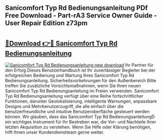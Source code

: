 ## Sanicomfort Typ Rd Bedienungsanleitung PDf Free Download - Part-rA3 Service Owner Guide - User Repair Edition z73pm

# <h2><a href="http://df3mi3.blite.top/?on=Sanicomfort+Typ+Rd+Bedienungsanleitung">🔗Download 👉🔴 Sanicomfort Typ Rd Bedienungsanleitung</a></h2>

[![Sanicomfort Typ Rd Bedienungsanleitung new download](https://i.imgur.com/lujVjoI.png)](http://df3mi3.blite.top/?on=Sanicomfort+Typ+Rd+Bedienungsanleitung)
Ihr Partner für den Erfolg Dieses Benutzerhandbuch ist Ihr zuverlässiger Begleiter bei der erfolgreichen Bedienung und Wartung Ihres Sanicomfort Typ Rd Bedienungsanleitung. Sicherheitsvorkehrungen für den Außenbereich Bitte treffen Sie zusätzliche Vorsichtsmaßnahmen, wenn Sie Ihren neuen Sanicomfort Typ Rd Bedienungsanleitung im Freien verwenden. Sanicomfort Typ Rd Bedienungsanleitung verfügt über eine Reihe fortschrittlicher Funktionen, darunter Geolokalisierung, intelligente Warnungen, anpassbare Designs und Mehrbenutzerzugriff, die alle einfach über die benutzerfreundliche und intuitive Benutzeroberfläche gesteuert werden können. Wir glauben, dass das Sanicomfort Typ Rd BedienungsanleitungD ein wichtiges Instrument für Ihr Bestreben war, die Vor- und Nachteile Ihrer letzten Akquisition zu verstehen. Wenn Sie Hilfe oder Klärung benötigen, hilft Ihnen unser Kundendienstteam gerne weiter.
